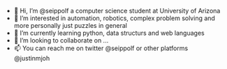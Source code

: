 - 👋 Hi, I’m @seippolf a computer science student at University of Arizona
- 👀 I’m interested in automation, robotics, complex problem solving and more personally just puzzles in general
- 🌱 I’m currently learning python, data structurs and web languages
- 💞️ I’m looking to collaborate on ...
- 📫 You can reach me on twitter @seippolf or other platforms @justinmjoh

<!---
seippolf/seippolf is a ✨ special ✨ repository because its `README.md` (this file) appears on your GitHub profile.
You can click the Preview link to take a look at your changes.
--->
